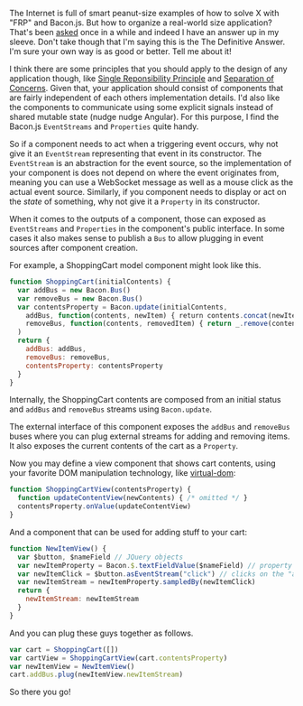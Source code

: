 ---
---

The Internet is full of smart peanut-size examples of how to solve X with "FRP" and Bacon.js. But how to organize a real-world size application? That's been [asked](https://github.com/baconjs/bacon.js/issues/478) once in a while and indeed I have an answer up in my sleeve. Don't take though that I'm saying this is the The Definitive Answer. I'm sure your own way is as good or better. Tell me about it!

I think there are some principles that you should apply to the design of any application though, like [Single Reponsibility Principle](http://en.wikipedia.org/wiki/Single_responsibility_principle) and [Separation of Concerns](http://en.wikipedia.org/wiki/Separation_of_concerns). Given that, your application should consist of components that are fairly independent of each others implementation details. I'd also like the components to communicate using some explicit signals instead of shared mutable state (nudge nudge Angular). For this purpose, I find the Bacon.js `EventStreams` and `Properties` quite handy. 

So if a component needs to act when a triggering event occurs, why not give it an `EventStream` representing that event in its constructor.  The `EventStream` is an abstraction for the event source, so the implementation of your component is does not depend on where the event originates from, meaning you can use a WebSocket message as well as a mouse click as the actual event source. Similarly, if you component needs to display or act on the *state* of something, why not give it a `Property` in its constructor.

When it comes to the outputs of a component, those can exposed as `EventStreams` and `Properties` in the component's public interface. In some cases it also makes sense to publish a `Bus` to allow plugging in event sources after component creation.

For example, a ShoppingCart model component might look like this.

```javascript
function ShoppingCart(initialContents) {
  var addBus = new Bacon.Bus()
  var removeBus = new Bacon.Bus()
  var contentsProperty = Bacon.update(initialContents,
    addBus, function(contents, newItem) { return contents.concat(newItem) },
    removeBus, function(contents, removedItem) { return _.remove(contents, removedItem) }
  )
  return {
    addBus: addBus,
    removeBus: removeBus,
    contentsProperty: contentsProperty
  }    
}
```

Internally, the ShoppingCart contents are composed from an initial status and `addBus` and `removeBus` streams using `Bacon.update`.

The external interface of this component exposes the `addBus` and `removeBus` buses where you can plug external streams for adding and removing items. It also exposes the current contents of the cart as a `Property`.

Now you may define a view component that shows cart contents, using your favorite DOM manipulation technology, like [virtual-dom](https://github.com/Matt-Esch/virtual-dom):

```javascript
function ShoppingCartView(contentsProperty) {
  function updateContentView(newContents) { /* omitted */ }
  contentsProperty.onValue(updateContentView)
}
```

And a component that can be used for adding stuff to your cart:

```javascript
function NewItemView() {
  var $button, $nameField // JQuery objects
  var newItemProperty = Bacon.$.textFieldValue($nameField) // property containing the item being added
  var newItemClick = $button.asEventStream("click") // clicks on the "add to cart" button
  var newItemStream = newItemProperty.sampledBy(newItemClick)
  return {
    newItemStream: newItemStream
  }
}
```

And you can plug these guys together as follows.

```javascript
var cart = ShoppingCart([])
var cartView = ShoppingCartView(cart.contentsProperty)
var newItemView = NewItemView()
cart.addBus.plug(newItemView.newItemStream)
```

So there you go!
